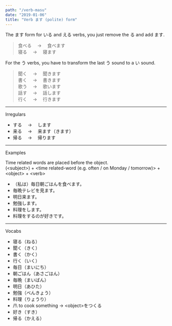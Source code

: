 ```yaml
---
path: "/verb-masu"
date: "2019-01-06"
title: "Verb ます (polite) form"
---
```


The ます form for いる and える verbs, you just remove the る and add ます.

> 食べる　 → 　食べます  
> 寝る　 → 　寝ます

For the う verbs, you have to transform the last う sound to a い sound.

> 聞く　 → 　聞きます  
> 書く　 → 　書きます  
> 歌う　 → 　歌います  
> 話す　 → 　話します  
> 行く　 → 　行きます

---

Irregulars

- する　 → 　します
- 来る　 → 　来ます（きます）
- 帰る　 → 　帰ります

---

Examples

Time related words are placed before the object.  
(\<subject\>) + \<time related-word (e.g. often / on Monday / tomorrow)\> + \<object\> + \<verb\>

- （私は）毎日朝ごはんを食べます。
- 毎晩テレビを見ます。
- 明日来ます。
- 勉強します。
- 料理をします。
- 料理をするのが好きです。

---

Vocabs

- 寝る（ねる）
- 聞く（きく）
- 書く（かく）
- 行く（いく）
- 毎日（まいにち）
- 朝ごはん（あさごはん）
- 毎晩（まいばん）
- 明日（あひた）
- 勉強（べんきょう）
- 料理（りょうり）
- /!\ to cook something -> \<object\>をつくる
- 好き（すき）
- 帰る（かえる）
